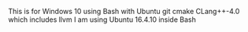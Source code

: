 This is for Windows 10 using Bash with Ubuntu
git
cmake
CLang++-4.0 which includes 
llvm
I am using Ubuntu 16.4.10 inside Bash
